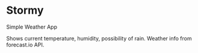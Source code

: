 # Stormy
Simple Weather App

Shows current temperature, humidity, possibility of rain.
Weather info from forecast.io API. 
